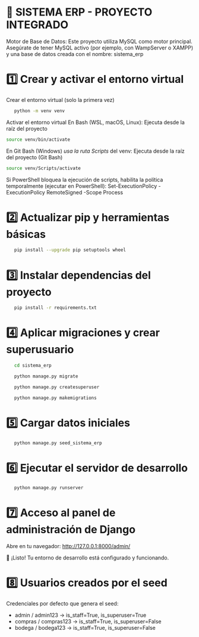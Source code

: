 # 🧩 SISTEMA ERP - PROYECTO INTEGRADO

Motor de Base de Datos: Este proyecto utiliza MySQL como motor principal.
Asegúrate de tener MySQL activo (por ejemplo, con WampServer o XAMPP) y una base de datos creada con el nombre: sistema_erp

# 1️⃣ Crear y activar el entorno virtual
Crear el entorno virtual (solo la primera vez)
```bash
   python -m venv venv
```
Activar el entorno virtual
En Bash (WSL, macOS, Linux):
Ejecuta desde la raíz del proyecto
```bash
source venv/bin/activate
```
En Git Bash (Windows) *usa la ruta Scripts* del venv:
Ejecuta desde la raíz del proyecto (Git Bash)
```bash
source venv/Scripts/activate
```
Si PowerShell bloquea la ejecución de scripts, habilita la política temporalmente (ejecutar en PowerShell):
Set-ExecutionPolicy -ExecutionPolicy RemoteSigned -Scope Process



# 2️⃣ Actualizar pip y herramientas básicas
```bash
   pip install --upgrade pip setuptools wheel
   ```


# 3️⃣ Instalar dependencias del proyecto
```bash
   pip install -r requirements.txt
   ```


# 4️⃣ Aplicar migraciones y crear superusuario
```bash
   cd sistema_erp
   ```
```bash
   python manage.py migrate
   ```
```bash
   python manage.py createsuperuser
   ```
```bash
   python manage.py makemigrations
   ```


# 5️⃣ Cargar datos iniciales
```bash
   python manage.py seed_sistema_erp
```


# 6️⃣ Ejecutar el servidor de desarrollo
```bash
   python manage.py runserver
```


# 7️⃣ Acceso al panel de administración de Django

Abre en tu navegador: http://127.0.0.1:8000/admin/


🚀 ¡Listo! Tu entorno de desarrollo está configurado y funcionando.


# 8️⃣ Usuarios creados por el seed

Credenciales por defecto que genera el seed:
- admin / admin123  -> is_staff=True, is_superuser=True
- compras / compras123 -> is_staff=True, is_superuser=False
- bodega / bodega123 -> is_staff=True, is_superuser=False
